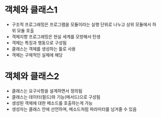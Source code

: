 # 객체와 클래스1

- 구조적 프로그래밍은 프로그램을 모듈이라는 실행 단위로 나누고 상위 모듈에서 하위 모듈 호출
- 객체지향 프로그래밍은 현실 세계를 모방해서 탄생
- 객체는 특징과 행동으로 구성됨
- 클래스는 객체를 생성하는 틀로 사용
- 객체는 구체적인 실체에 해당

# 객체와 클래스2

- 클래스는 요구사항을 설계하면서 정의됨
- 클래스는 데이터(필드)와 기능(메서드)으로 구성됨
- 생성된 객체에 대한 메소드를 호출하는게 가능
- 생성자는 클래스 안에 선언하며, 메소드처럼 파라미터를 넘겨줄 수 있음
